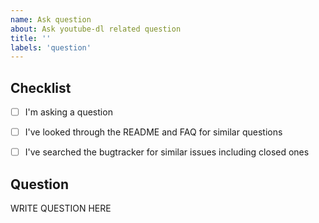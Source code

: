 ```yaml
---
name: Ask question
about: Ask youtube-dl related question
title: ''
labels: 'question'
---
```


<!--

######################################################################
  WARNING!
  IGNORING THE FOLLOWING TEMPLATE WILL RESULT IN ISSUE CLOSED AS INCOMPLETE
######################################################################

-->


## Checklist

<!--
Carefully read and work through this check list in order to prevent the most common mistakes and misuse ot youtube-dl:
- Look through the README (https://github.com/ytdl-org/youtube-dl/blob/master/README.md) and FAQ (https://github.com/ytdl-org/youtube-dl#faq) for a similar questions
- Search the bugtracker for similar question: https://github.com/ytdl-org/youtube-dl/issues?q=is%3Aissue
- Finally, put x into the all relevant boxes (like this [x])
-->

- [ ] I'm asking a question
- [ ] I've looked through the README and FAQ for similar questions
- [ ] I've searched the bugtracker for similar issues including closed ones


## Question

<!--
Ask your question in an arbitrary form. Please make sure it's is worded well enough to be understood, see https://github.com/ytdl-org/youtube-dl#is-the-description-of-the-issue-itself-sufficient.
-->

WRITE QUESTION HERE
